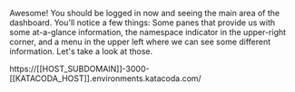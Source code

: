 Awesome! You should be logged in now and seeing the main area of the dashboard. You'll notice a few things: Some panes that provide us with some at-a-glance information, the namespace indicator in the upper-right corner, and a menu in the upper left where we can see some different information. Let's take a look at those. 

https://[[HOST_SUBDOMAIN]]-3000-[[KATACODA_HOST]].environments.katacoda.com/

